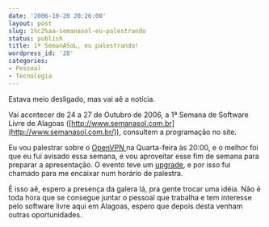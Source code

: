 ```yaml
---
date: '2006-10-20 20:26:00'
layout: post
slug: 1%c2%aa-semanasol-eu-palestrando
status: publish
title: 1ª SemanASoL, eu palestrando!
wordpress_id: '28'
categories:
- Pessoal
- Tecnologia
---
```


Estava meio desligado, mas vai aê a notícia.

Vai acontecer de 24 a 27 de Outubro de 2006, a 1ª Semana de Software Livre de Alagoas ([http://www.semanasol.com.br](http://www.semanasol.com.br/)), consultem a programação no site.

Eu vou palestrar sobre o [OpenVPN ](http://openvpn.sf.net/)na Quarta-feira às 20:00, e o melhor foi que eu
fui avisado essa semana, e vou aproveitar esse fim de semana para preparar a apresentação.
O evento teve um [upgrade](http://mteixeira.webset.net/blog/20061018/novas-palestras-na-i-semana-de-software-livre-de-alagoas/trackback/), e por isso fui chamado para me encaixar num horário de palestra.

É isso aê, espero a presença da galera lá, pra gente trocar uma idéia. Não é toda hora que se consegue juntar o pessoal que trabalha e tem interesse pelo software livre aqui em Alagoas, espero que depois desta venham outras oportunidades.
